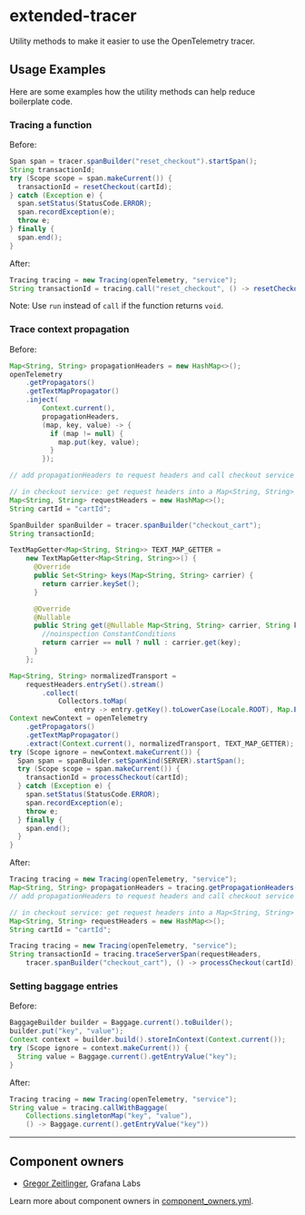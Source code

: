 # extended-tracer

Utility methods to make it easier to use the OpenTelemetry tracer.

## Usage Examples

Here are some examples how the utility methods can help reduce boilerplate code.

### Tracing a function

Before:

```java
Span span = tracer.spanBuilder("reset_checkout").startSpan();
String transactionId;
try (Scope scope = span.makeCurrent()) {
  transactionId = resetCheckout(cartId);
} catch (Exception e) {
  span.setStatus(StatusCode.ERROR);
  span.recordException(e);
  throw e;
} finally {
  span.end();
}
```

After:

```java
Tracing tracing = new Tracing(openTelemetry, "service");
String transactionId = tracing.call("reset_checkout", () -> resetCheckout(cartId));
```

Note: Use `run` instead of `call` if the function returns `void`.

### Trace context propagation

Before:

```java
Map<String, String> propagationHeaders = new HashMap<>();
openTelemetry
    .getPropagators()
    .getTextMapPropagator()
    .inject(
        Context.current(),
        propagationHeaders,
        (map, key, value) -> {
          if (map != null) {
            map.put(key, value);
          }
        });

// add propagationHeaders to request headers and call checkout service
```

```java
// in checkout service: get request headers into a Map<String, String> requestHeaders
Map<String, String> requestHeaders = new HashMap<>();
String cartId = "cartId";

SpanBuilder spanBuilder = tracer.spanBuilder("checkout_cart");
String transactionId;

TextMapGetter<Map<String, String>> TEXT_MAP_GETTER =
    new TextMapGetter<Map<String, String>>() {
      @Override
      public Set<String> keys(Map<String, String> carrier) {
        return carrier.keySet();
      }

      @Override
      @Nullable
      public String get(@Nullable Map<String, String> carrier, String key) {
        //noinspection ConstantConditions
        return carrier == null ? null : carrier.get(key);
      }
    };

Map<String, String> normalizedTransport =
    requestHeaders.entrySet().stream()
        .collect(
            Collectors.toMap(
                entry -> entry.getKey().toLowerCase(Locale.ROOT), Map.Entry::getValue));
Context newContext = openTelemetry
    .getPropagators()
    .getTextMapPropagator()
    .extract(Context.current(), normalizedTransport, TEXT_MAP_GETTER);
try (Scope ignore = newContext.makeCurrent()) {
  Span span = spanBuilder.setSpanKind(SERVER).startSpan();
  try (Scope scope = span.makeCurrent()) {
    transactionId = processCheckout(cartId);
  } catch (Exception e) {
    span.setStatus(StatusCode.ERROR);
    span.recordException(e);
    throw e;
  } finally {
    span.end();
  }
}
```

After:

```java
Tracing tracing = new Tracing(openTelemetry, "service");
Map<String, String> propagationHeaders = tracing.getPropagationHeaders();
// add propagationHeaders to request headers and call checkout service
```

```java
// in checkout service: get request headers into a Map<String, String> requestHeaders
Map<String, String> requestHeaders = new HashMap<>();
String cartId = "cartId";

Tracing tracing = new Tracing(openTelemetry, "service");
String transactionId = tracing.traceServerSpan(requestHeaders,
    tracer.spanBuilder("checkout_cart"), () -> processCheckout(cartId));
```

### Setting baggage entries

Before:

```java
BaggageBuilder builder = Baggage.current().toBuilder();
builder.put("key", "value");
Context context = builder.build().storeInContext(Context.current());
try (Scope ignore = context.makeCurrent()) {
  String value = Baggage.current().getEntryValue("key");
}
```

After:

```java
Tracing tracing = new Tracing(openTelemetry, "service");
String value = tracing.callWithBaggage(
    Collections.singletonMap("key", "value"),
    () -> Baggage.current().getEntryValue("key"))
```

---

## Component owners

- [Gregor Zeitlinger](https://github.com/zeitlinger), Grafana Labs

Learn more about component owners in [component_owners.yml](../.github/component_owners.yml).
